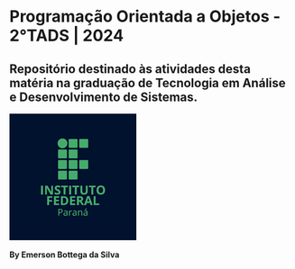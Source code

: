 # Programação Orientada a Objetos - 2°TADS | 2024
## Repositório destinado às atividades desta matéria na graduação de Tecnologia em Análise e Desenvolvimento de Sistemas.

![Logo do IFPR](https://github.com/EmersonBottega/siteviagens_WEBI-2023/blob/64e6008e45a53c73fcf0bfb9cce385c359b44e70/ifpr.png)

**By Emerson Bottega da Silva**
